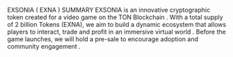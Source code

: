 EXSONIA ( EXNA )
SUMMARY
EXSONIA is an innovative cryptographic token created for a video game on the TON Blockchain . With a total supply of 2 billion Tokens (EXNA), we aim to build a dynamic ecosystem that allows players to interact, trade and profit in an immersive virtual world . Before the game launches, we will hold a pre-sale to encourage adoption and community engagement . 
